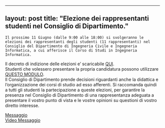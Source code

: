 
---
layout: post
title:  "Elezione dei rappresentanti studenti nel Consiglio di Dipartimento."
---
	Il prossimo 11 Giugno (dalle 9:00 alle 18:00) si svolgeranno le elezioni dei rappresentanti degli studenti (11 rappresentanti) nel Consiglio del Dipartimento di Ingegneria Civile e Ingegneria Informatica, a cui afferisce il Corso di Studi in Ingegneria Informatica.  
Il decreto di indizione delle elezioni e’ scaricabile [QUI](/media/DecretoDirettorialeIndi1.pdf).  
Studenti che volessero presentare la propria candidatura possono utilizzare [QUESTO MODULO](/media/mod_cand_cda.pdf).  
Il Consiglio di Dipartimento prende decisioni riguardanti anche la didattica e l’organizzazione dei corsi di studio ad esso afferenti. Si raccomanda quindi a tutti gli studenti la partecipazione a queste elezioni, per garantire la presenza nel Consiglio di Dipartimento di una rappresentanza adeguata a presentare il vostro punto di vista e le vostre opinioni su questioni di vostro diretto interesse.

  
[Messaggio](http://serviziodicii.blogspot.it/2014/05/elezioni-dei-rappresentanti-degli.html)  
[Video Messaggio](http://youtu.be/_TKJ0gplBqs)